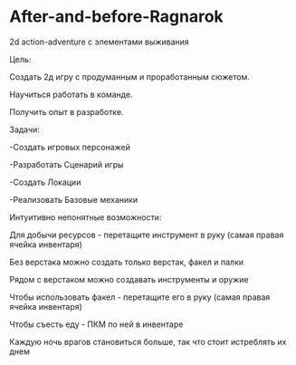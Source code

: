# After-and-before-Ragnarok
2d action-adventure с элементами выживания


Цель:

Создать 2д игру с продуманным и проработанным сюжетом.

Научиться работать в команде.

Получить опыт в разработке.



Задачи:

-Создать игровых персонажей

-Разработать Сценарий игры

-Создать Локации

-Реализовать Базовые механики 
 

Интуитивно непонятные возможности:

Для добычи ресурсов - перетащите инструмент в руку (самая правая ячейка инвентаря)

Без верстака можно создать только верстак, факел и палки

Рядом с верстаком можно создавать инструменты и оружие

Чтобы использовать факел - перетащите его в руку (самая правая ячейка инвентаря)

Чтобы съесть еду - ПКМ по ней в инвентаре

Каждую ночь врагов становиться больше, так что стоит истреблять их днем

